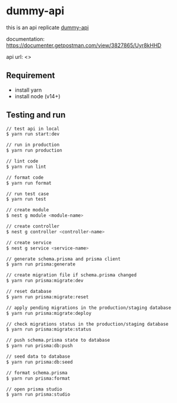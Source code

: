 # dummy-api

this is an api replicate [dummy-api](https://dummyapi.io/docs)

documentation: <https://documenter.getpostman.com/view/3827865/Uyr8kHHD>

api url: <>

## Requirement

- install yarn
- install node (v14+)

## Testing and run

```zsh
// test api in local
$ yarn run start:dev

// run in production
$ yarn run production

// lint code
$ yarn run lint

// format code
$ yarn run format

// run test case
$ yarn run test

// create module
$ nest g module <module-name>

// create controller
$ nest g controller <controller-name>

// create service
$ nest g service <service-name>

// generate schema.prisma and prisma client
$ yarn run prisma:generate

// create migration file if schema.prisma changed
$ yarn run prisma:migrate:dev

// reset database
$ yarn run prisma:migrate:reset

// apply pending migrations in the production/staging database
$ yarn run prisma:migrate:deploy

// check migrations status in the production/staging database
$ yarn run prisma:migrate:status

// push schema.prisma state to database
$ yarn run prisma:db:push

// seed data to database
$ yarn run prisma:db:seed

// format schema.prisma
$ yarn run prisma:format

// open prisma studio
$ yarn run prisma:studio
```
